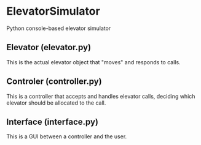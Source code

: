 # ElevatorSimulator
Python console-based elevator simulator

## Elevator (elevator.py)
This is the actual elevator object that "moves" and responds to calls.

## Controler (controller.py)
This is a controller that accepts and handles elevator calls, deciding which elevator should be allocated to the call.

## Interface (interface.py)
This is a GUI between a controller and the user.
